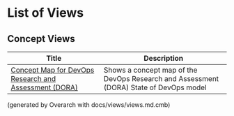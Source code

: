 # List of Views

## Concept Views
| Title | Description |
|---|---|
| [Concept Map for DevOps Research and Assessment (DORA)](concept-view.md) | Shows a concept map of the DevOps Research and Assessment (DORA) State of DevOps model |


(generated by Overarch with docs/views/views.md.cmb)
